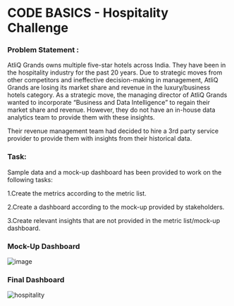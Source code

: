 # CODE BASICS - Hospitality Challenge


### Problem Statement :

AtliQ Grands owns multiple five-star hotels across India. They have been in the hospitality industry for the past 20 years. Due to strategic moves from other competitors and ineffective decision-making in management, AtliQ Grands are losing its market share and revenue in the luxury/business hotels category. As a strategic move, the managing director of AtliQ Grands wanted to incorporate “Business and Data Intelligence” to regain their market share and revenue. However, they do not have an in-house data analytics team to provide them with these insights.

Their revenue management team had decided to hire a 3rd party service provider to provide them with insights from their historical data.

### Task:  

Sample data and a mock-up dashboard has been provided to work on the following tasks: 

1.Create the metrics according to the metric list.

2.Create a dashboard according to the mock-up provided by stakeholders.

3.Create relevant insights that are not provided in the metric list/mock-up dashboard.


### Mock-Up Dashboard

![image](https://github.com/AnkiitaKumarii/Hospitality-Dashboard---PowerBI/assets/107391958/c5a918e2-8e1a-4796-b952-ad6ebdcab8a4)



### Final Dashboard


![hospitality](https://github.com/AnkiitaKumarii/Hospitality-Dashboard---PowerBI/assets/107391958/25e9bda4-5e26-4ba6-aa4f-22a9b7630462)


